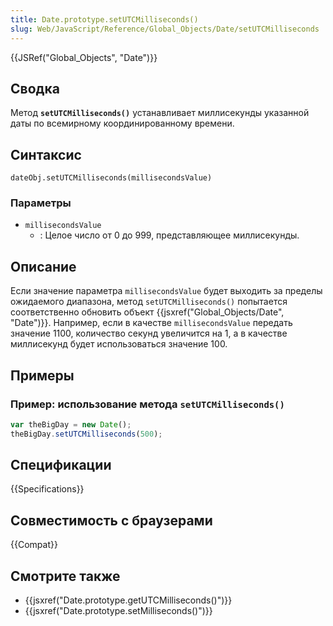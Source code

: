```yaml
---
title: Date.prototype.setUTCMilliseconds()
slug: Web/JavaScript/Reference/Global_Objects/Date/setUTCMilliseconds
---
```


{{JSRef("Global_Objects", "Date")}}

## Сводка

Метод **`setUTCMilliseconds()`** устанавливает миллисекунды указанной даты по всемирному координированному времени.

## Синтаксис

```
dateObj.setUTCMilliseconds(millisecondsValue)
```

### Параметры

- `millisecondsValue`
  - : Целое число от 0 до 999, представляющее миллисекунды.

## Описание

Если значение параметра `millisecondsValue` будет выходить за пределы ожидаемого диапазона, метод `setUTCMilliseconds()` попытается соответственно обновить объект {{jsxref("Global_Objects/Date", "Date")}}. Например, если в качестве `millisecondsValue` передать значение 1100, количество секунд увеличится на 1, а в качестве миллисекунд будет использоваться значение 100.

## Примеры

### Пример: использование метода `setUTCMilliseconds()`

```js
var theBigDay = new Date();
theBigDay.setUTCMilliseconds(500);
```

## Спецификации

{{Specifications}}

## Совместимость с браузерами

{{Compat}}

## Смотрите также

- {{jsxref("Date.prototype.getUTCMilliseconds()")}}
- {{jsxref("Date.prototype.setMilliseconds()")}}
